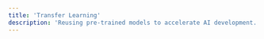 ```yaml
---
title: 'Transfer Learning'
description: 'Reusing pre-trained models to accelerate AI development.'
---
```

